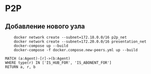 # P2P
## Добавление нового узла

```commandline
    docker network create --subnet=172.18.0.0/16 p2p_net
    docker network create --subnet=172.20.0.0/16 presentation_net
    docker-compose up --build
    docker-compose -f docker.compose.new-peers.yml up --build
```

```
MATCH (a:Agent)-[r]->(b:Agent)
WHERE type(r) IN ['IS_HUB_FOR', 'IS_ABONENT_FOR']
RETURN a, r, b
```